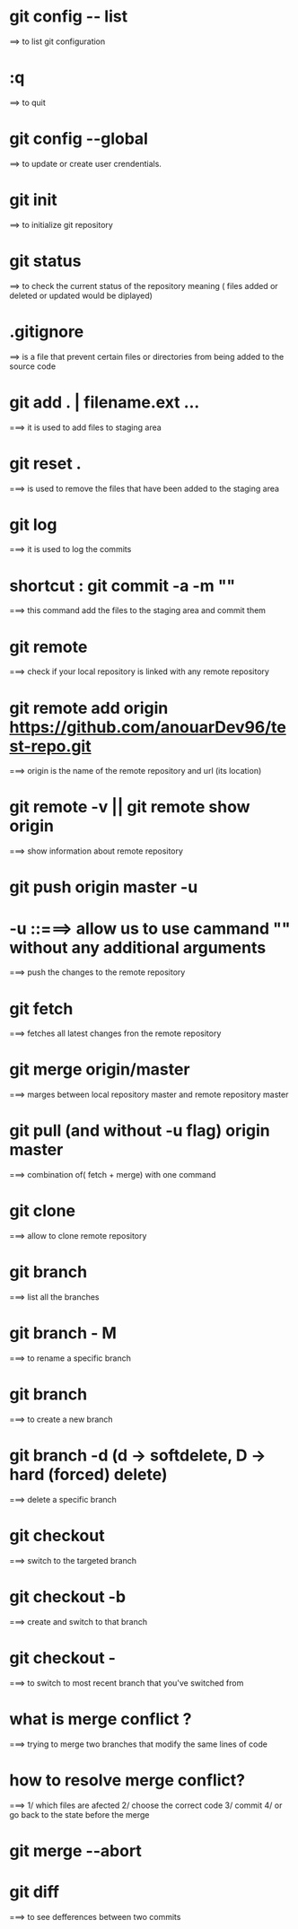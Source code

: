 # git config -- list

==> to list git configuration

# :q

==> to quit

# git config --global

==> to update or create user crendentials.

# git init

==> to initialize git repository

# git status

==> to check the current status of the repository meaning ( files added or deleted or updated would be diplayed)

# .gitignore

==> is a file that prevent certain files or directories from being added to the source code

# git add . | filename.ext ...

===> it is used to add files to staging area

# git reset .

===> is used to remove the files that have been added to the staging area

# git log

===> it is used to log the commits

# shortcut : git commit -a -m "<messsage here>"

===> this command add the files to the staging area and commit them

# git remote

===> check if your local repository is linked with any remote repository

# git remote add origin https://github.com/anouarDev96/test-repo.git

===> origin is the name of the remote repository and url (its location)

# git remote -v || git remote show origin

===> show information about remote repository

# git push origin master -u

# -u ::===> allow us to use cammand "<git pull>" without any additional arguments

===> push the changes to the remote repository

# git fetch

===> fetches all latest changes fron the remote repository

# git merge origin/master

===> marges between local repository master and remote repository master

# git pull (and without -u flag) origin master

===> combination of( fetch + merge) with one command

# git clone

===> allow to clone remote repository

# git branch

===> list all the branches

# git branch - M <name of the branch>

===> to rename a specific branch

# git branch <name of the branch>

===> to create a new branch

# git branch -d <name of the branch> (d -> softdelete, D -> hard (forced) delete)

===> delete a specific branch

# git checkout <name of the branch>

===> switch to the targeted branch

# git checkout -b <name of the branch>

===> create and switch to that branch

# git checkout -

===> to switch to most recent branch that you've switched from

# what is merge conflict ?

===>
trying to merge two branches that modify the same lines of code

# how to resolve merge conflict?

===> 1/ which files are afected 2/ choose the correct code 3/ commit 4/ or go back to the state before the merge

# git merge --abort

# git diff

===> to see defferences between two commits
